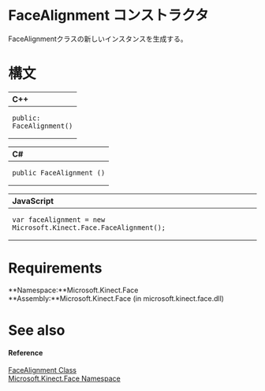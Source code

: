 FaceAlignment コンストラクタ  
=========================  

FaceAlignmentクラスの新しいインスタンスを生成する。
<span id="syntaxSection"></span>

構文
======  

<table>
<colgroup>
<col width="100%" />
</colgroup>
<thead>
<tr class="header">
<th align="left">C++</th>
</tr>
</thead>
<tbody>
<tr class="odd">
<td align="left"><pre><code>public:  
FaceAlignment()</code></pre></td>
</tr>
</tbody>
</table>

<table>
<colgroup>
<col width="100%" />
</colgroup>
<thead>
<tr class="header">
<th align="left">C#</th>
</tr>
</thead>
<tbody>
<tr class="odd">
<td align="left"><pre><code>public FaceAlignment ()</code></pre></td>
</tr>
</tbody>
</table>

<table>
<colgroup>
<col width="100%" />
</colgroup>
<thead>
<tr class="header">
<th align="left">JavaScript</th>
</tr>
</thead>
<tbody>
<tr class="odd">
<td align="left"><pre><code>var faceAlignment = new Microsoft.Kinect.Face.FaceAlignment();</code></pre></td>
</tr>
</tbody>
</table>

<span id="requirements"></span>

Requirements  
============  

**Namespace:**Microsoft.Kinect.Face  
**Assembly:**Microsoft.Kinect.Face (in microsoft.kinect.face.dll)  

<span id="ID4EV"></span>

See also  
========  

<span id="ID4EX"></span>
#### Reference  

[FaceAlignment Class](../FaceAlignment_Class.md)  
 [Microsoft.Kinect.Face Namespace](../../Kinect.Face.md)  



<!--Please do not edit the data in the comment block below.-->
<!--
TOCTitle : FaceAlignment Constructor
RLTitle : FaceAlignment Constructor
KeywordK : FaceAlignment class, constructor
KeywordK : FaceAlignment.FaceAlignment constructor
KeywordF : Microsoft.Kinect.Face.FaceAlignment.#ctor
KeywordF : Microsoft.Kinect.Face.FaceAlignment.FaceAlignment
KeywordF : Microsoft.Kinect.Face.FaceAlignment.New
KeywordF : Microsoft.Kinect.Face.FaceAlignment.#ctor
KeywordF : FaceAlignment.FaceAlignment
KeywordF : FaceAlignment.New
KeywordA : M:Microsoft.Kinect.Face.FaceAlignment.#ctor
AssetID : M:Microsoft.Kinect.Face.FaceAlignment.#ctor
Locale : en-us
CommunityContent : 1
APIType : Managed
APILocation : microsoft.kinect.face.dll
APIName : Microsoft.Kinect.Face.FaceAlignment
TargetOS : Windows
TopicType : kbSyntax
DevLang : VB
DevLang : CSharp
DevLang : JavaScript
DevLang : C++
DocSet : K4Wv2
ProjType : K4Wv2Proj
Technology : Kinect for Windows
Product : Kinect for Windows SDK v2
productversion : 20
-->
